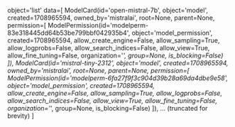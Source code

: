 object='list' data=[
    ModelCard(id='open-mistral-7b', object='model', created=1708965594, owned_by='mistralai', root=None, parent=None, permission=[
        ModelPermission(id='modelperm-83e318445dd64b53be799bbf042935b4', object='model_permission', created=1708965594, allow_create_engine=False, allow_sampling=True, allow_logprobs=False, allow_search_indices=False, allow_view=True, allow_fine_tuning=False, organization='*', group=None, is_blocking=False)
    ]),
    ModelCard(id='mistral-tiny-2312', object='model', created=1708965594, owned_by='mistralai', root=None, parent=None, permission=[
        ModelPermission(id='modelperm-6fa27f9f3c904d39b28a69da4dbe9e58', object='model_permission', created=1708965594, allow_create_engine=False, allow_sampling=True, allow_logprobs=False, allow_search_indices=False, allow_view=True, allow_fine_tuning=False, organization='*', group=None, is_blocking=False)
    ]),
    ... (truncated for brevity)
]
